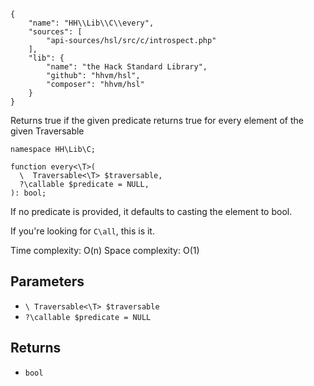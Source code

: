 ``` yamlmeta
{
    "name": "HH\\Lib\\C\\every",
    "sources": [
        "api-sources/hsl/src/c/introspect.php"
    ],
    "lib": {
        "name": "the Hack Standard Library",
        "github": "hhvm/hsl",
        "composer": "hhvm/hsl"
    }
}
```




Returns true if the given predicate returns true for every element of the
given Traversable




``` Hack
namespace HH\Lib\C;

function every<\T>(
  \  Traversable<\T> $traversable,
  ?\callable $predicate = NULL,
): bool;
```




If no predicate is provided, it defaults to casting the
element to bool.




If you're looking for ` C\all `, this is it.




Time complexity: O(n)
Space complexity: O(1)




## Parameters




+ ` \ Traversable<\T> $traversable `
+ ` ?\callable $predicate = NULL `




## Returns




* ` bool `
<!-- HHAPIDOC -->
